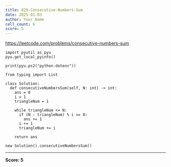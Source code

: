 ```yaml
---
title: 829-Consecutive-Numbers-Sum
date: 2025-01-03
author: Your Name
cell_count: 6
score: 5
---
```


https://leetcode.com/problems/consecutive-numbers-sum


```
import pyutil as pyu
pyu.get_local_pyinfo()
```


```
print(pyu.ps2("python-dotenv"))
```


```
from typing import List
```


```
class Solution:
  def consecutiveNumbersSum(self, N: int) -> int:
    ans = 0
    i = 1
    triangleNum = 1

    while triangleNum <= N:
      if (N - triangleNum) % i == 0:
        ans += 1
      i += 1
      triangleNum += i

    return ans
```


```
new Solution().consecutiveNumbersSum()
```


---
**Score: 5**